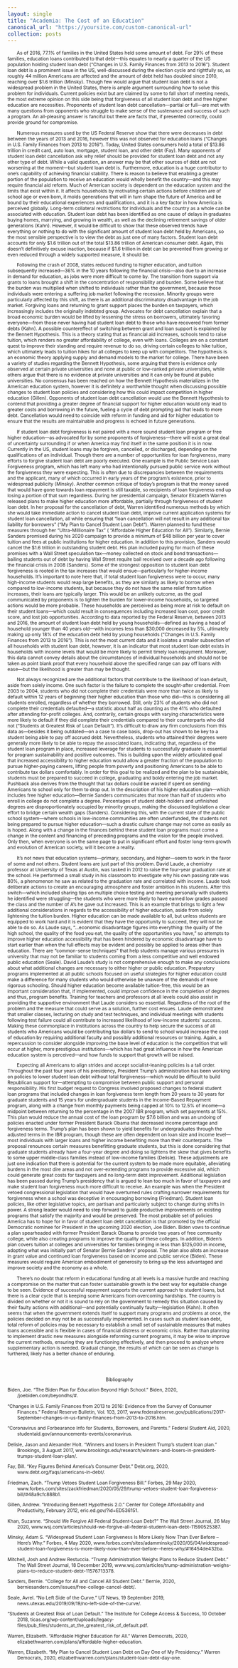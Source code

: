 ```yaml
---
layout: single
title: "Academia: The Cost of an Education"
canonical_url: "https://yoursite.com/custom-canonical-url"
collection: posts
---
```



<html>
<head>
<style>
.center {
	text-align: center;
}
.myDiv {
  font-size: .75em;
}
.hang {
  padding-left: 22px ;
  text-indent: -22px ;
}
</style>
</head>
<body>
<div class="myDiv">

<p>&emsp;&emsp;As of 2016, 77.1% of families in the United States held some amount of debt. For 29% of these families, education loans contributed to that debt—this equates to nearly a quarter of the US population holding student loan debt (“Changes in U.S. Family Finances from 2013 to 2016”). Student loan debt is a prominent issue in the US, well-discussed during the election cycle and rightfully so, as roughly 44 million Americans are affected and the amount of debt held has doubled since 2010, reaching over $1.6 trillion (Minsky). Though few would argue that student loan debt is not a widespread problem in the United States, there is ample argument surrounding how to solve this problem for individuals. Current policies exist but are claimed by some to fall short of meeting needs, the most extreme opinion on this side being that forgiveness of all student loan debt and free higher education are necessities. Proponents of student loan debt cancellation—partial or full—are met with many questions from opponents who struggle to make sense of the sustenance and success of such a program. An all-pleasing answer is fanciful but there are facts that, if presented correctly, could provide ground for compromise. </p>


<p>&emsp;&emsp;Numerous measures used by the US Federal Reserve show that there were decreases in debt between the years of 2013 and 2016, however this was not observed for education loans (“Changes in U.S. Family Finances from 2013 to 2016”). Today, United States consumers hold a total of $13.86 trillion in credit card, auto loan, mortgage, student loan, and other debt (Fay). Many opponents of student loan debt cancellation ask why relief should be provided for student loan debt and not any other type of debt. While a valid question, an answer may be that other sources of debt are not worsening at the moment—but student loan debt is. Furthermore, education is a huge contributor to one’s capability of achieving financial stability. There is reason to believe that enabling a greater portion of the population to receive an education would wholly benefit the country—and this may require financial aid reform. Much of American society is dependent on the education system and the limits that exist within it. It affects households by motivating certain actions before children are of school age or even born, it molds generations that will in turn shape the future of America and be bound by their educational experiences and qualifications, and it is a key factor in how America is perceived globally. Long-term collateral restrictions for individuals and the country as a whole can be associated with education. Student loan debt has been identified as one cause of delays in graduates buying homes, marrying, and growing in wealth, as well as the declining retirement savings of older generations (Kahn). However, it would be difficult to show that these observed trends have everything or nothing to do with the significant amount of student loan debt held by Americans, so the most sensible perspective is to view the debt as just one of many factors. Student loan debt accounts for only $1.6 trillion out of the total $13.86 trillion of American consumer debt. Again, this doesn’t definitively excuse inaction, because if $1.6 trillion in debt can be prevented from growing or even reduced through a widely supported measure, it should be. </p>

<p>&emsp;&emsp;Following the crash of 2008, states reduced funding to higher education, and tuition subsequently increased—36% in the 10 years following the financial crisis—also due to an increase in demand for education, as jobs were more difficult to come by. The transition from support via grants to loans brought a shift in the concentration of responsibility and burden. Some believe that the burden was multiplied when shifted to individuals rather than the government, because those individuals were entering a suffering job market following the recession. Minority groups were particularly affected by this shift, as there is an additional discriminatory disadvantage in the job market. Forgiving loans and returning to grant support places the burden on taxpayers, which increasingly includes the originally indebted group. Advocates for debt cancellation explain that a broad economic burden would be lifted by lessening the stress on borrowers, ultimately favoring everyone—from those never having had student loan debt to those who have recovered from former debts (Kahn). A possible countereffect of switching between grant and loan support is explained by the Bennett Hypothesis. This is a theory stating that as financial aid increases, schools tend to raise tuition, which renders no greater affordability of college, even with loans. Colleges are on a constant quest to improve their standing and require revenue to do so, driving certain colleges to hike tuition, which ultimately leads to tuition hikes for all colleges to keep up with competitors. The hypothesis is an economic theory applying supply and demand models to the market for college. There have been a variety of studies regarding the Bennett Hypothesis, some arguing that there is evidence only observed at certain private universities and none at public or low-ranked private universities, while others argue that there is no evidence at private universities and it can only be found at public universities. No consensus has been reached on how the Bennett Hypothesis materializes in the American education system, however it is definitely a worthwhile thought when discussing possible changes to student loan policies and considering how this could impact competition in higher education (Gillen). Opponents of student loan debt cancellation would use the Bennett Hypothesis to contend that providing a greater degree of financial support for higher education would only lead to greater costs and borrowing in the future, fueling a cycle of debt prompting aid that leads to more debt. Cancellation would need to coincide with reform in funding and aid for higher education to ensure that the results are maintainable and progress is echoed in future generations. </p>

<p>&emsp;&emsp;If student loan debt forgiveness is not paired with a more sound student loan program or free higher education—as advocated for by some proponents of forgiveness—there will exist a great deal of uncertainty surrounding if or when America may find itself in the same position it is in now. Currently in the US, student loans may be forgiven, cancelled, or discharged, depending on the qualifications of an individual. Though there are a number of opportunities for loan forgiveness, many efforts to forgive student loan debt are poorly executed. One example is the Public Service Loan Forgiveness program, which has left many who had intentionally pursued public service work without the forgiveness they were expecting. This is often due to discrepancies between the requirements and the applicant, many of which occurred in early years of the program’s existence, prior to widespread publicity (Minsky). Another common critique of today’s program is that the money saved that would have gone towards loan repayment is still taxable, so recipients of loan forgiveness end up losing a portion of that sum regardless. During her presidential campaign, Senator Elizabeth Warren released plans to make higher education more affordable, partially through forgiveness of student loan debt. In her proposal for the cancellation of debt, Warren identified numerous methods by which she would take immediate action to cancel student loan debt, improve current application systems for student loan cancellation, all while ensuring that “loan cancellation will not result in any additional tax liability for borrowers” (“My Plan to Cancel Student Loan Debt”). Warren planned to fund these measures through her “Ultra-Millionaire Tax” ( “Affordable Higher Education for All”). Similarly, Bernie Sanders promised during his 2020 campaign to provide a minimum of $48 billion per year to cover tuition and fees at public institutions for higher education. In addition to this provision, Sanders would cancel the $1.6 trillion in outstanding student debt. His plan included paying for much of these promises with a Wall Street speculation tax—money collected on stock and bond transactions—bailing students out of debt by having Wall Street requite bail received over a decade ago following the financial crisis in 2008 (Sanders). Some of the strongest opposition to student loan debt forgiveness is rooted in the tax increases that would ensue—particularly for higher-income households. It’s important to note here that, if total student loan forgiveness were to occur, many high-income students would reap large benefits, as they are similarly as likely to borrow when compared to low-income students, but because they do not have the same relief from tuition increases, their loans are typically larger. This would be an unlikely outcome, as the goal communicated by proponents is to lighten the burden for lower-income households, so targeted actions would be more probable. These households are perceived as being more at risk to default on their student loans—which could result in consequences including increased loan cost, poor credit score, and lost job opportunities. According to data reported by the Federal Reserve, between 2013 and 2016, the amount of student loan debt held by young households—defined as having a head of household younger than 40 years old—with incomes less than $30,000 decreased by 5%, ultimately making up only 18% of the education debt held by young households (“Changes in U.S. Family Finances from 2013 to 2016”). This is not the most current data and it isolates a smaller subsection of all households with student loan debt, however, it is an indicator that most student loan debt exists in households with income levels that would be more likely to permit timely loan repayment. Moreover, this data cannot convey details about the circumstances of individual households and should not be taken as point blank proof that every household above the specified range can pay off loans with ease—but the likelihood is greater than may be thought. </p>

<p>&emsp;&emsp;Not always recognized are the additional factors that contribute to the likelihood of loan default, aside from solely income. One such factor is the failure to complete the sought-after credential. From 2003 to 2004, students who did not complete their credentials were more than twice as likely to default within 12 years of beginning their higher education than those who did—this is considering all students enrolled, regardless of whether they borrowed. Still, only 23% of students who did not complete their credentials defaulted—a statistic about half as daunting as the 41% who defaulted after attending for-profit colleges. And, contrarily, certain groups with varying characteristics were more likely to default if they did complete their credentials compared to their counterparts who did not (“Students at Greatest Risk of Loan Default”). It’s difficult to draw any firm conclusions from this data as—besides it being outdated—on a case to case basis, drop-out has shown to be key to a student being able to pay off accrued debt. Nevertheless, students who attained their degrees were generally more likely to be able to repay the associated loans, indicating that, regardless of the student loan program in place, increased leverage for students to successfully graduate is essential for program sustainability and positive outcomes. This is building upon the widely articulated goal that increased accessibility to higher education would allow a greater fraction of the population to pursue higher-paying careers, lifting people from poverty and positioning Americans to be able to contribute tax dollars comfortably. In order for this goal to be realized and the plan to be sustainable, students must be prepared to succeed in college, graduating and boldy entering the job market. Pushback also derives from the thought that tax dollars could be wasted if spent on sending Americans to school only for them to drop out. In the description of his higher education plan—which includes free higher education—Bernie Sanders communicates that more than half of students who enroll in college do not complete a degree. Percentages of student debt-holders and unfinished degrees are disproportionately occupied by minority groups, making the discussed legislation a clear effort to bridge certain wealth gaps (Sanders). Considering this, with the current state of the public school system—where schools in low-income communities are often underfunded, the students not being prepared to pursue higher education—such a drastic culture change may not come as easily as is hoped. Along with a change in the finances behind these student loan programs must come a change in the content and financing of preceding programs and the vision for the people involved. Only then, when everyone is on the same page to put in significant effort and foster long-term growth and evolution of American society, will it become a reality. </p>

<p>&emsp;&emsp;It’s not news that education systems—primary, secondary, and higher—seem to work in the favor of some and not others. Student loans are just part of this problem. David Laude, a chemistry professor at University of Texas at Austin, was tasked in 2012 to raise the four-year graduation rate at the school. He performed a small study in his classroom to investigate why his own passing rate was 80%, a phenomenon he saw as related to the graduation rate and correlated with income. Laude took deliberate actions to create an encouraging atmosphere and foster ambition in his students. After this switch—which included sharing tips on multiple choice testing and meeting personally with students he identified were struggling—the students who were more likely to have earned low grades passed the class and the number of A’s he gave out increased. This is an example that brings to light a few additional considerations in regards to the accessibility of higher education, aside from solely lightening the tuition burden. Higher education can be made available to all, but unless students are equipped to work hard and it is evident that they have the opportunity to succeed, they will not be able to do so. As Laude says, “...economic disadvantage figures into everything: the quality of the high school, the quality of the food you eat, the quality of the opportunities you have,” so attempts to improve higher education accessibility that has been hindered by economic disadvantage have to start earlier than when the full effects may be evident and possibly be applied to areas other than education. There are “common-sense techniques” that help students manage various pressures in university that may not be familiar to students coming from a less competitive and well endowed public education (Seale). David Laude’s study is not comprehensive enough to make any conclusions about what additional changes are necessary to either higher or public education. Preparatory programs implemented at all public schools focused on useful strategies for higher education could make a difference for many students who would otherwise be unaware of the demands of more rigorous schooling. Should higher education become available tuition-free, this would be an important consideration that, if implemented, could improve confidence in the completion of degrees and thus, program benefits. Training for teachers and professors at all levels could also assist in providing the supportive environment that Laude considers so essential. Regardless of the root of the problem and the measure that could serve as a solution, further cost ensues. Laude demonstrated that smaller classes, lecturing on study and test techniques, and individual meetings with students following test failure could all contribute to increased likelihood of low-income students’ success. Making these commonplace in institutions across the country to help secure the success of all students who Americans would be contributing tax dollars to send to school would increase the cost of education by requiring additional faculty and possibly additional resources or training. Again, a repercussion to consider alongside improving the base level of education is the competition that will occur at higher, more prestigious institutions—which has had great influence in how the American education system is perceived—and how funds to support that growth will be raised. </p>

<p>&emsp;&emsp;Expecting all Americans to align strides and accept socialist-leaning policies is a tall order. Throughout the past four years of his presidency, President Trump’s administration has been working on policies to lower student loan debt without total forgiveness—which would be difficult to build Republican support for—attempting to compromise between public support and personal responsibility. His first budget request to Congress involved proposed changes to federal student loan programs that included changes in loan forgiveness term length from 20 years to 30 years for graduate students and 15 years for undergraduate students in the Income-Based Repayment program, along with a change from monthly payments being capped at 10% to 12.5% of income—a midpoint between returning to the percentage in the 2007 IBR program, which set payments at 15%. This plan would reduce the annual cost of the loan program by $7.6 billion and was an undoing of policies enacted under former President Barack Obama that decreased income percentage and forgiveness terms. Trump’s plan has been shown to yield benefits for undergraduates through the adjusted terms in the IBR program, though these are often dependent on loan size and income level—most individuals with larger loans and higher income benefiting more than their counterparts. The proposal renounces certain measures benefitting graduate students, but this is done considering that graduate students already have a four-year degree and doing so lightens the skew that gives benefits to some upper middle-class families instead of low-income families (Delisle). These adjustments are just one indication that there is potential for the current system to be made more equitable, alleviating burdens in the most dire areas and not over-extending programs to provide excessive aid, which could generate great costs for taxpayers and no long-term debt improvement. Additional legislation has been passed during Trump’s presidency that is argued to lean too much in favor of taxpayers and make student loan forgiveness much more difficult to receive. An example was when the President vetoed congressional legislation that would have overturned rules crafting narrower requirements for forgiveness when a school was deceptive in encouraging borrowing (Friedman). Student loan policies, like other legislative topics, are partisan and particularly subject to change during shifts in power. A strong leader would need to step forward to guide productive improvements on existing programs that satisfy the majority and would be preserved. The most probable set of policies America has to hope for in favor of student loan debt cancellation is that promoted by the official Democratic nominee for President in the upcoming 2020 election, Joe Biden. Biden vows to continue a plan spearheaded with former President Barack Obama to provide two years of free community college, while also creating programs to improve the quality of these colleges. In addition, Biden’s plan covers tuition at colleges and universities for families bringing in less than $125,000 in income, adopting what was initially part of Senator Bernie Sanders’ proposal. The plan also allots an increase in grant value and continued loan forgiveness based on income and public service (Biden). These measures would require American embodiment of generosity to bring up the less advantaged and improve society and the economy as a whole. </p>

<p>&emsp;&emsp;There’s no doubt that reform in educational funding at all levels is a massive hurdle and reaching a compromise on the matter that can foster sustainable growth is the best way for equitable change to be seen. Evidence of successful repayment supports the current approach to student loans, but there is a clear cycle that is keeping some Americans from overcoming  hardships. The country is divided on whether or not it is sound to rely on the government to remedy this situation caused by their faulty actions with additional—and potentially continually faulty—legislation (Kahn). It often seems that when the government extends itself to support many programs and problems at once, the policies decided on may not be as successfully implemented. In cases such as student loan debt, total reform of policies may be necessary to establish a small set of sustainable measures that makes loans accessible and is flexible in cases of financial distress or economic crisis. Rather than planning to implement drastic new measures alongside reforming current programs, it may be wise to improve the current methods, ensuring they are functioning effectively, and then proceed to analyze where supplementary action is needed. Gradual change, the results of which can be seen as change is furthered, likely has a better chance of enduring. </p>

<pre>
	

</pre>

<p class="center">Bibliography</p>

<p class="hang">Biden, Joe. “The Biden Plan for Education Beyond High School.” Biden, 2020, /joebiden.com/beyondhs/#.</p>
<p class="hang">“Changes in U.S. Family Finances from 2013 to 2016: Evidence from the Survey of Consumer Finances.” Federal Reserve Bulletin, Vol. 103, 2017, www.federalreserve.gov/publications/2017-September-changes-in-us-family-finances-from-2013-to-2016.htm.</p>
<p class="hang">“Coronavirus and Forbearance Info for Students, Borrowers, and Parents.” Federal Student Aid, 2020, studentaid.gov/announcements-events/coronavirus.</p>
<p class="hang">Delisle, Jason and Alexander Holt. “Winners and losers in President Trump’s student loan plan.” Brookings, 3 August 2017, www.brookings.edu/research/winners-and-losers-in-president-trumps-student-loan-plan/.</p>
<p class="hang">Fay, Bill. “Key Figures Behind America’s Consumer Debt.” Debt.org, 2020, www.debt.org/faqs/americans-in-debt/.</p>
<p class="hang">Friedman, Zach. “Trump Vetoes Student Loan Forgiveness Bill.” Forbes, 29 May 2020, www.forbes.com/sites/zackfriedman/2020/05/29/trump-vetoes-student-loan-forgiveness-bill/#48a9cfc888b1.</p>
<p class="hang">Gillen, Andrew. “Introducing Bennett Hypothesis 2.0.” Center for College Affordability and Productivity, February 2012, eric.ed.gov/?id=ED536151.</p>
<p class="hang">Khan, Suzanne. “Should We Forgive All Federal Student-Loan Debt?” The Wall Street Journal, 26 May 2020, www.wsj.com/articles/should-we-forgive-all-federal-student-loan-debt-11590525387.</p>
<p class="hang">Minsky, Adam S. “Widespread Student Loan Forgiveness Is More Likely Now Than Ever Before – Here’s Why.” Forbes, 4 May 2020, www.forbes.com/sites/adamminsky/2020/05/04/widespread-student-loan-forgiveness-is-more-likely-now-than-ever-before--heres-why/#16454de432ba.</p>
<p class="hang">Mitchell, Josh and Andrew Restuccia. “Trump Administration Weighs Plans to Reduce Student Debt.” The Wall Street Journal, 18 December 2019, www.wsj.com/articles/trump-administration-weighs-plans-to-reduce-student-debt-11576713378.</p>
<p class="hang">Sanders, Bernie. “College for All and Cancel All Student Debt.” Bernie, 2020, berniesanders.com/issues/free-college-cancel-debt/.</p>
<p class="hang">Seale, Avrel. “No Left Side of the Curve.” UT News, 19 September 2019, news.utexas.edu/2019/09/19/no-left-side-of-the-curve/.</p>
<p class="hang">“Students at Greatest Risk of Loan Default.” The Institute for College Access & Success, 10 October 2018, ticas.org/wp-content/uploads/legacy-files/pub_files/students_at_the_greatest_risk_of_default.pdf.</p>
<p class="hang">Warren, Elizabeth. “Affordable Higher Education for All.” Warren Democrats, 2020, elizabethwarren.com/plans/affordable-higher-education.</p>
<p class="hang">Warren, Elizabeth. “My Plan to Cancel Student Loan Debt on Day One of My Presidency.” Warren Democrats, 2020, elizabethwarren.com/plans/student-loan-debt-day-one.</p>


